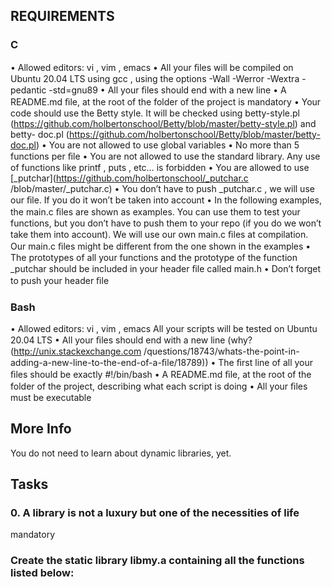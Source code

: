 ## REQUIREMENTS 

### C

• Allowed editors: vi , vim , emacs
• All your ﬁles will be compiled on Ubuntu 20.04 LTS using gcc , using the options
-Wall -Werror -Wextra -pedantic -std=gnu89
• All your ﬁles should end with a new line
• A README.md ﬁle, at the root of the folder of the project is mandatory
• Your code should use the Betty style. It will be checked using betty-style.pl
(https://github.com/holbertonschool/Betty/blob/master/betty-style.pl) and betty-
doc.pl (https://github.com/holbertonschool/Betty/blob/master/betty-doc.pl)
• You are not allowed to use global variables
• No more than 5 functions per ﬁle
• You are not allowed to use the standard library. Any use of functions like printf ,
puts , etc… is forbidden
• You are allowed to use [_putchar](https://github.com/holbertonschool/_putchar.c
/blob/master/_putchar.c)
• You don’t have to push _putchar.c , we will use our ﬁle. If you do it won’t be taken
into account
• In the following examples, the main.c ﬁles are shown as examples. You can use
them to test your functions, but you don’t have to push them to your repo (if you do
we won’t take them into account). We will use our own main.c ﬁles at compilation.
Our main.c ﬁles might be diﬀerent from the one shown in the examples
• The prototypes of all your functions and the prototype of the function _putchar
should be included in your header ﬁle called main.h
• Don’t forget to push your header ﬁle


### Bash

• Allowed editors: vi , vim , emacs
All your scripts will be tested on Ubuntu 20.04 LTS
• All your ﬁles should end with a new line (why? (http://unix.stackexchange.com
/questions/18743/whats-the-point-in-adding-a-new-line-to-the-end-of-a-ﬁle/18789))
• The ﬁrst line of all your ﬁles should be exactly #!/bin/bash
• A README.md ﬁle, at the root of the folder of the project, describing what each script
is doing
• All your ﬁles must be executable

## More Info

You do not need to learn about dynamic libraries, yet.

## Tasks

### 0. A library is not a luxury but one of the necessities of life
mandatory

### Create the static library libmy.a containing all the functions listed below:


















